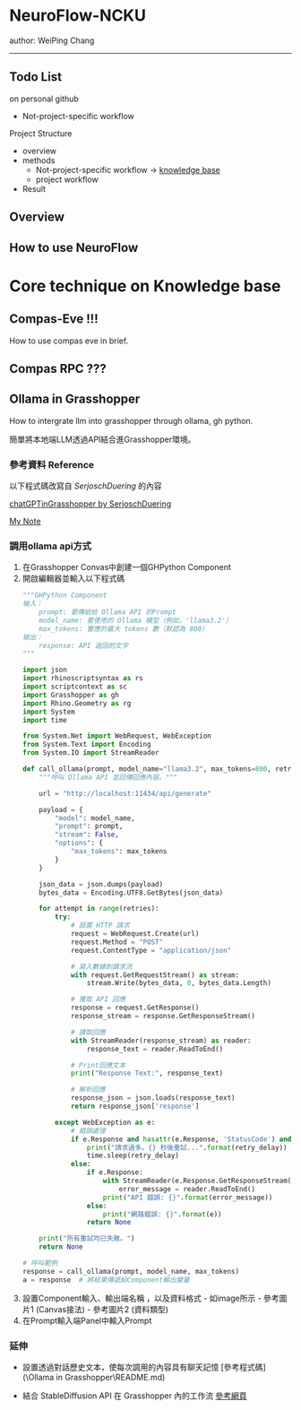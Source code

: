 # NeuroFlow-NCKU

author: WeiPing Chang

---

## Todo List
on personal github

- Not-project-specific workflow

Project Structure
 - overview
 - methods
    - Not-project-specific workflow -> [knowledge base](https://kb.rccn.dev)
    - project workflow
 - Result


## Overview

## How to use NeuroFlow 

# Core technique on Knowledge base

## Compas-Eve !!! 

How to use compas eve in brief.

## Compas RPC ???

## Ollama in Grasshopper 

How to intergrate llm into grasshopper through ollama, gh python.

簡單將本地端LLM透過API結合進Grasshopper環境。

### 參考資料 Reference 

以下程式碼改寫自 *SerjoschDuering* 的內容

[chatGPTinGrasshopper by SerjoschDuering](https://github.com/SerjoschDuering/chatGPTinGrasshopper)

[My Note](https://www.notion.so/Note-1027-14c57755feb98111bd7be8d9cb0b03bf?pvs=4#14c57755feb981a2803bd5256e9315ce)

### 

### 調用ollama api方式

1. 在Grasshopper Convas中創建一個GHPython Component
2. 開啟編輯器並輸入以下程式碼 
    ``` python
    """GHPython Component
    输入：
        prompt: 要傳給给 Ollama API 的Prompt
        model_name: 要使用的 Ollama 模型（例如，'llama3.2'）
        max_tokens: 響應的最大 tokens 數（默認為 800）
    输出：
        response: API 返回的文字
    """

    import json
    import rhinoscriptsyntax as rs
    import scriptcontext as sc
    import Grasshopper as gh
    import Rhino.Geometry as rg
    import System
    import time

    from System.Net import WebRequest, WebException
    from System.Text import Encoding
    from System.IO import StreamReader

    def call_ollama(prompt, model_name="llama3.2", max_tokens=800, retries=3, retry_delay=5):
        """呼叫 Ollama API 並回傳回應內容。"""

        url = "http://localhost:11434/api/generate"

        payload = {
            "model": model_name,
            "prompt": prompt,
            "stream": False,  
            "options": {
                "max_tokens": max_tokens
            }
        }

        json_data = json.dumps(payload)
        bytes_data = Encoding.UTF8.GetBytes(json_data)

        for attempt in range(retries):
            try:
                # 設置 HTTP 請求
                request = WebRequest.Create(url)
                request.Method = "POST"
                request.ContentType = "application/json"

                # 寫入數據到請求流
                with request.GetRequestStream() as stream:
                    stream.Write(bytes_data, 0, bytes_data.Length)

                # 獲取 API 回應
                response = request.GetResponse()
                response_stream = response.GetResponseStream()

                # 讀取回應
                with StreamReader(response_stream) as reader:
                    response_text = reader.ReadToEnd()

                # Print回應文本
                print("Response Text:", response_text)

                # 解析回應
                response_json = json.loads(response_text)
                return response_json['response']

            except WebException as e:
                # 錯誤處理
                if e.Response and hasattr(e.Response, 'StatusCode') and e.Response.StatusCode == 429:
                    print("請求過多。{} 秒後重試...".format(retry_delay))
                    time.sleep(retry_delay)
                else:
                    if e.Response:
                        with StreamReader(e.Response.GetResponseStream()) as reader:
                            error_message = reader.ReadToEnd()
                        print("API 錯誤: {}".format(error_message))
                    else:
                        print("網路錯誤: {}".format(e))
                    return None

        print("所有重試均已失敗。")
        return None

    # 呼叫範例
    response = call_ollama(prompt, model_name, max_tokens)
    a = response  # 將結果傳遞給Component輸出變量

    ```
3. 設置Component輸入、輸出端名稱 ，以及資料格式
        - 如image所示 
        - 參考圖片1  (Canvas接法)
        - 參考圖片2 (資料類型)
4. 在Prompt輸入端Panel中輸入Prompt

### 延伸

- 設置透過對話歷史文本，使每次調用的內容具有聊天記憶 [參考程式碼](\Ollama in Grasshopper\README.md)

- 結合 StableDiffusion API 在 Grasshopper 內的工作流 [參考網頁](https://github.com/SerjoschDuering/chatGPTinGrasshopper)


    
